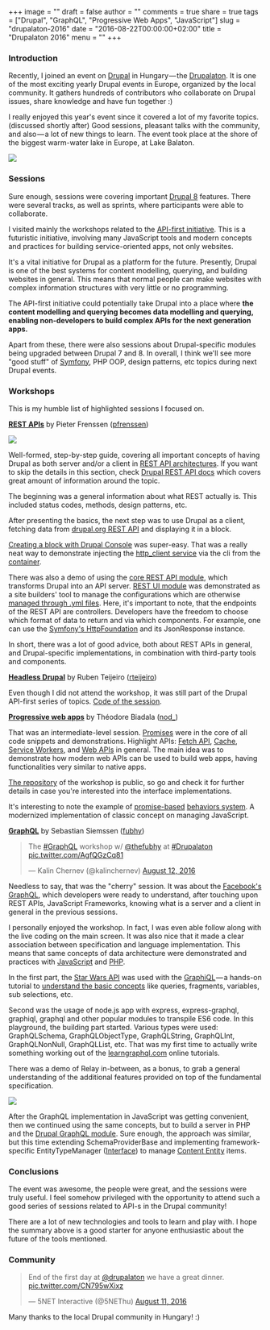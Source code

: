 +++
image = ""
draft = false
author = ""
comments = true
share = true
tags = ["Drupal", "GraphQL", "Progressive Web Apps", "JavaScript"]
slug = "drupalaton-2016"
date = "2016-08-22T00:00:00+02:00"
title = "Drupalaton 2016"
menu = ""
+++

### Introduction

Recently, I joined an event on [Drupal][1] in Hungary — the [Drupalaton][2]. It is one of the most exciting yearly Drupal events in Europe, organized by the local community. It gathers hundreds of contributors who collaborate on Drupal issues, share knowledge and have fun together&nbsp;:)

I really enjoyed this year's event since it covered a lot of my favorite topics. (discussed shortly after) Good sessions, pleasant talks with the community, and also — a lot of new things to learn. The event took place at the shore of the biggest warm-water lake in Europe, at Lake Balaton.

![][3]

### Sessions

Sure enough, sessions were covering important [Drupal 8][4] features. There were several tracks, as well as sprints, where participants were able to collaborate.

I visited mainly the workshops related to the [API-first initiative][5]. This is a futuristic initiative, involving many JavaScript tools and modern concepts and practices for building service-oriented apps, not only websites.

It's a vital initiative for Drupal as a platform for the future. Presently, Drupal is one of the best systems for content modelling, querying, and building websites in general. This means that normal people can make websites with complex information structures with very little or no programming.

The API-first initiative could potentially take Drupal into a place where **the content modelling and querying becomes data modelling and querying, enabling non-developers to build complex APIs for the next generation apps.**

Apart from these, there were also sessions about Drupal-specific modules being upgraded between Drupal 7 and 8. In overall, I think we'll see more "good stuff" of [Symfony][6], PHP OOP, design patterns, etc topics during next Drupal events.

### Workshops

This is my humble list of highlighted sessions I focused on.

[**REST APIs**][7] by Pieter Frenssen ([pfrenssen][8])

![][9]

Well-formed, step-by-step guide, covering all important concepts of having Drupal as both server and/or a client in [REST API architectures][10]. If you want to skip the details in this section, check [Drupal REST API docs][11] which covers great amount of information around the topic.

The beginning was a general information about what REST actually is. This included status codes, methods, design patterns, etc.

After presenting the basics, the next step was to use Drupal as a client, fetching data from [drupal.org REST API][12] and displaying it in a block.

[Creating a block with Drupal Console][13] was super-easy. That was a really neat way to demonstrate injecting the [http_client service][14] via the cli from the [container][15].

There was also a demo of using the [core REST API module][16], which transforms Drupal into an API server. [REST UI module][17] was demonstrated as a site builders' tool to manage the configurations which are otherwise [managed through&nbsp;.yml files][18]. Here, it's important to note, that the endpoints of the REST API are controllers. Developers have the freedom to choose which format of data to return and via which components. For example, one can use the [Symfony's HttpFoundation][19] and its JsonResponse instance.

In short, there was a lot of good advice, both about REST APIs in general, and Drupal-specific implementations, in combination with third-party tools and components.

[**Headless Drupal**][20] by Ruben Teijeiro ([rteijeiro][21])

Even though I did not attend the workshop, it was still part of the Drupal API-first series of topics. [Code of the session][22].

[**Progressive web apps**][23] by Théodore Biadala ([nod_][24])

That was an intermediate-level session. [Promises][25] were in the core of all code snippets and demonstrations. Highlight APIs: [Fetch API][26], [Cache][27], [Service Workers][28], and [Web APIs][29] in general. The main idea was to demonstrate how modern web APIs can be used to build web apps, having functionalities very similar to native apps.

[The repository][30] of the workshop is public, so go and check it for further details in case you're interested into the interface implementations.

It's interesting to note the example of [promise-based][31] [behaviors system][32]. A modernized implementation of classic concept on managing JavaScript.

[**GraphQL**][33] by Sebastian Siemssen ([fubhy][34])

<blockquote class="twitter-tweet" data-lang="en"><p lang="en" dir="ltr">The <a href="https://twitter.com/hashtag/GraphQL?src=hash">#GraphQL</a> workshop w/ <a href="https://twitter.com/thefubhy">@thefubhy</a>  at <a href="https://twitter.com/hashtag/Drupalaton?src=hash">#Drupalaton</a> <a href="https://t.co/AgfQGzCq81">pic.twitter.com/AgfQGzCq81</a></p>&mdash; Kalin Chernev (@kalinchernev) <a href="https://twitter.com/kalinchernev/status/764072778773344256">August 12, 2016</a></blockquote>
<script async src="//platform.twitter.com/widgets.js" charset="utf-8"></script>

Needless to say, that was the "cherry" session. It was about the [Facebook's GraphQL][35], which developers were ready to understand, after touching upon REST APIs, JavaScript Frameworks, knowing what is a server and a client in general in the previous sessions.

I personally enjoyed the workshop. In fact, I was even able follow along with the live coding on the main screen. It was also nice that it made a clear association between specification and language implementation. This means that same concepts of data architecture were demonstrated and practices with [JavaScript][36] and [PHP][37].

In the first part, the [Star Wars API][38] was used with the [GraphiQL][39] — a hands-on tutorial to [understand the basic concepts][40] like queries, fragments, variables, sub selections, etc.

Second was the usage of node.js app with express, express-graphql, graphiql, graphql and other popular modules to transpile ES6 code. In this playground, the building part started. Various types were used: GraphQLSchema, GraphQLObjectType, GraphQLString, GraphQLInt, GraphQLNonNull, GraphQLList, etc. That was my first time to actually write something working out of the [learngraphql.com][41] online tutorials.

There was a demo of Relay in-between, as a bonus, to grab a general understanding of the additional features provided on top of the fundamental specification.

![][42]

After the GraphQL implementation in JavaScript was getting convenient, then we continued using the same concepts, but to build a server in PHP and the [Drupal GraphQL module][43]. Sure enough, the approach was similar, but this time extending SchemaProviderBase and implementing framework-specific EntityTypeManager ([Interface][44]) to manage [Content Entity][45] items.

### Conclusions

The event was awesome, the people were great, and the sessions were truly useful. I feel somehow privileged with the opportunity to attend such a good series of sessions related to API-s in the Drupal community!

There are a lot of new technologies and tools to learn and play with. I hope the summary above is a good starter for anyone enthusiastic about the future of the tools mentioned.

### Community

<blockquote class="twitter-tweet" data-lang="en"><p lang="en" dir="ltr">End of the first day at <a href="https://twitter.com/drupalaton">@drupalaton</a> we have a great dinner. <a href="https://t.co/CN795wXixz">pic.twitter.com/CN795wXixz</a></p>&mdash; 5NET Interactive (@5NEThu) <a href="https://twitter.com/5NEThu/status/763818240954998789">August 11, 2016</a></blockquote>
<script async src="//platform.twitter.com/widgets.js" charset="utf-8"></script>

Many thanks to the local Drupal community in Hungary!&nbsp;:)

[1]: http://drupal.org
[2]: http://drupalaton.hu
[3]: https://cdn-images-1.medium.com/max/800/1*ME6rgg3pXT8oid14R5RNVg.jpeg
[4]: https://www.drupal.org/8
[5]: http://buytaert.net/a-roadmap-for-making-drupal-more-api-first
[6]: https://symfony.com/
[7]: http://2016.drupalaton.hu/schedule#speaker-166
[8]: https://www.drupal.org/u/pfrenssen
[9]: https://cdn-images-1.medium.com/max/800/1*4o8SJ8Q9EhrUt4fkz8DKpQ.jpeg
[10]: http://www.restapitutorial.com/
[11]: https://www.drupal.org/developing/api/8/rest#practical
[12]: https://www.drupal.org/drupalorg/docs/api
[13]: https://hechoendrupal.gitbooks.io/drupal-console/content/en/commands/generate-plugin-block.html
[14]: https://api.drupal.org/api/drupal/core%21lib%21Drupal.php/function/Drupal%3A%3AhttpClient/8.2.x
[15]: https://api.drupal.org/api/drupal/core!core.api.php/group/container/8.2.x
[16]: https://www.drupal.org/documentation/modules/rest
[17]: https://www.drupal.org/project/restui
[18]: https://www.chapterthree.com/blog/custom-restful-api-drupal-8
[19]: https://github.com/symfony/http-foundation
[20]: http://2016.drupalaton.hu/schedule#speaker-171
[21]: https://www.drupal.org/u/rteijeiro
[22]: https://github.com/rteijeiro/headless-drupal8
[23]: http://2016.drupalaton.hu/schedule#speaker-106
[24]: https://www.drupal.org/u/nod_
[25]: https://developer.mozilla.org/en/docs/Web/JavaScript/Reference/Global_Objects/Promise
[26]: https://developer.mozilla.org/en/docs/Web/API/Fetch_API
[27]: https://developer.mozilla.org/en-US/docs/Web/API/Cache
[28]: https://developer.mozilla.org/en-US/docs/Web/API/Service_Worker_API/Using_Service_Workers
[29]: https://developer.mozilla.org/en-US/docs/Web/API
[30]: https://github.com/theodoreb/pwa-workshop
[31]: https://github.com/theodoreb/pwa-workshop/blob/master/js/1-promise.js#L12
[32]: https://www.drupal.org/node/756722#behaviors
[33]: http://2016.drupalaton.hu/schedule#speaker-111
[34]: https://www.drupal.org/u/fubhy
[35]: http://graphql.org/docs/getting-started/
[36]: https://github.com/graphql/express-graphql
[37]: https://github.com/Youshido/GraphQL
[38]: https://github.com/graphql/swapi-graphql
[39]: http://graphql-swapi.parseapp.com/
[40]: http://slides.com/sebastiansiemssen/graphql-meets-drupal-dd#/3/7
[41]: https://learngraphql.com/
[42]: https://cdn-images-1.medium.com/max/800/1*tpPTqCyZnfPqhb1er6ECpw.jpeg
[43]: https://www.drupal.org/project/graphql
[44]: https://api.drupal.org/api/drupal/core%21lib%21Drupal%21Core%21Entity%21EntityTypeManagerInterface.php/interface/EntityTypeManagerInterface/8.2.x
[45]: https://www.drupal.org/node/2192175
